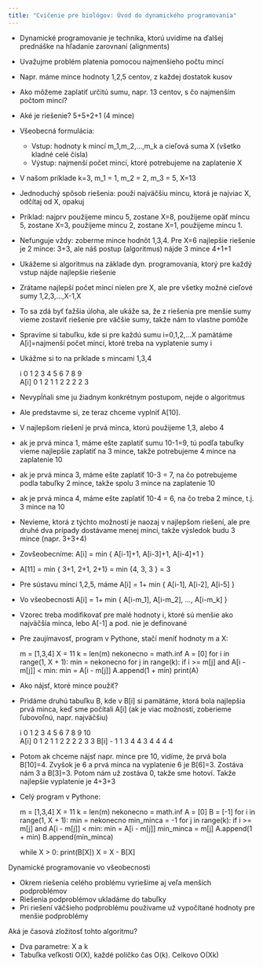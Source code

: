 ```yaml
---
title: "Cvičenie pre biológov: Úvod do dynamického programovania"
---
```


  - Dynamické programovanie je technika, ktorú uvidíme na ďalšej prednáške na hľadanie zarovnaní
    (alignments)
  - Uvažujme problém platenia pomocou najmenšieho počtu mincí
  - Napr. máme mince hodnoty 1,2,5 centov, z každej dostatok kusov
  - Ako môžeme zaplatiť určitú sumu, napr. 13 centov, s čo najmenším
    počtom mincí?
  - Aké je riešenie? 5+5+2+1 (4 mince)
  - Všeobecná formulácia:
      - Vstup: hodnoty k mincí m\_1,m\_2,...,m\_k a cieľová suma X
        (všetko kladné celé čísla)
      - Výstup: najmenší počet mincí, ktoré potrebujeme na zaplatenie X
  - V našom príklade k=3, m\_1 = 1, m\_2 = 2, m\_3 = 5, X=13
  - Jednoduchý spôsob riešenia: použi najväčšiu mincu, ktorá je najviac
    X, odčítaj od X, opakuj
  - Príklad: najprv použijeme mincu 5, zostane X=8, použijeme opäť mincu
    5, zostane X=3, použijeme mincu 2, zostane X=1, použijeme mincu 1.
  - Nefunguje vždy: zoberme mince hodnôt 1,3,4. Pre X=6 najlepšie
    riešenie je 2 mince: 3+3, ale náš postup (algoritmus) nájde 3 mince
    4+1+1
  - Ukážeme si algoritmus na základe dyn. programovania, ktorý pre každý
    vstup nájde najlepšie riešenie
  - Zrátame najlepší počet mincí nielen pre X, ale pre všetky možné
    cieľové sumy 1,2,3,...,X-1,X
  - To sa zdá byť ťažšia úloha, ale ukáže sa, že z riešenia pre menšie
    sumy vieme zostaviť riešenie pre väčšie sumy, takže nám to vlastne
    pomôže
  - Spravíme si tabuľku, kde si pre každú sumu i=0,1,2,...X pamätáme
    A\[i\]=najmenší počet mincí, ktoré treba na vyplatenie sumy i
  - Ukážme si to na príklade s mincami 1,3,4


    i      0    1    2    3    4    5    6    7    8    9  
    A[i]   0    1    2    1    1    2    2    2    2    3

  - Nevypĺňali sme ju žiadnym konkrétnym postupom, nejde o algoritmus
  - Ale predstavme si, ze teraz chceme vyplniť A\[10\].
  - V najlepšom riešení je prvá minca, ktorú použijeme 1,3, alebo 4
  - ak je prvá minca 1, máme ešte zaplatiť sumu 10-1=9, tú podľa tabuľky
    vieme najlepšie zaplatiť na 3 mince, takže potrebujeme 4 mince na
    zaplatenie 10
  - ak je prvá minca 3, máme ešte zaplatiť 10-3 = 7, na čo potrebujeme
    podla tabuľky 2 mince, takže spolu 3 mince na zaplatenie 10
  - ak je prvá minca 4, máme ešte zaplatiť 10-4 = 6, na čo treba 2
    mince, t.j. 3 mince na 10
  - Nevieme, ktorá z týchto možností je naozaj v najlepšom riešení, ale
    pre druhé dva prípady dostávame menej mincí, takže výsledok budu 3
    mince (napr. 3+3+4)
  - Zovšeobecníme: A\[i\] = min { A\[i-1\]+1, A\[i-3\]+1, A\[i-4\]+1 }
  - A\[11\] = min { 3+1, 2+1, 2+1} = min {4, 3, 3 } = 3
  - Pre sústavu mincí 1,2,5, máme A\[i\] = 1+ min { A\[i-1\], A\[i-2\],
    A\[i-5\] }
  - Vo všeobecnosti A\[i\] = 1+ min { A\[i-m\_1\], A\[i-m\_2\], ...,
    A\[i-m\_k\] }
  - Vzorec treba modifikovať pre malé hodnoty i, ktoré sú menšie ako
    najväčšia minca, lebo A\[-1\] a pod. nie je definované
  - Pre zaujímavosť, program v Pythone, stačí meniť hodnoty m a X:

    m = [1,3,4]
    X = 11
    k = len(m)
    nekonecno = math.inf
    A = [0]
    for i in range(1, X + 1):
      min = nekonecno
      for j in range(k):
         if i >= m[j] and A[i - m[j]] < min:
           min = A[i - m[j]]
      A.append(1 + min)
    print(A)

  - Ako nájsť, ktoré mince použiť?
  - Pridáme druhú tabuľku B, kde v B\[i\] si pamätáme, ktorá bola
    najlepšia prvá minca, keď sme počítali A\[i\] (ak je viac možností,
    zoberieme ľubovoľnú, napr. najväčšiu)


    i      0    1    2    3    4    5    6    7    8    9   10   
    A[i]   0    1    2    1    1    2    2    2    2    3    3
    B[i]   -    1    1    3    4    4    3    4    4    4    4

  - Potom ak chceme nájsť napr. mince pre 10, vidíme, že prvá bola
    B\[10\]=4. Zvyšok je 6 a prvá minca na vyplatenie 6 je B\[6\]=3.
    Zostáva nám 3 a B\[3\]=3. Potom nám už zostáva 0, takže sme hotoví.
    Takže najlepšie vyplatenie je 4+3+3
  - Celý program v Pythone:


    m = [1,3,4]
    X = 11
    k = len(m)
    nekonecno = math.inf
    A = [0]
    B = [-1]
    for i in range(1, X + 1):
      min = nekonecno
      min_minca = -1
      for j in range(k):
         if i >= m[j] and A[i - m[j]] < min:
           min = A[i - m[j]]
           min_minca = m[j]
      A.append(1 + min)
      B.append(min_minca)
    
    while X > 0:
        print(B[X])
        X = X - B[X]

Dynamické programovanie vo všeobecnosti

  - Okrem riešenia celého problému vyriešime aj veľa menších
    podproblémov
  - Riešenia podproblémov ukladáme do tabuľky
  - Pri riešení väčšieho podproblému používame už vypočítané hodnoty pre
    menšie podproblémy

Aká je časová zložitosť tohto algoritmu?

  - Dva parametre: X a k
  - Tabuľka veľkosti O(X), každé políčko čas O(k). Celkovo O(Xk)

